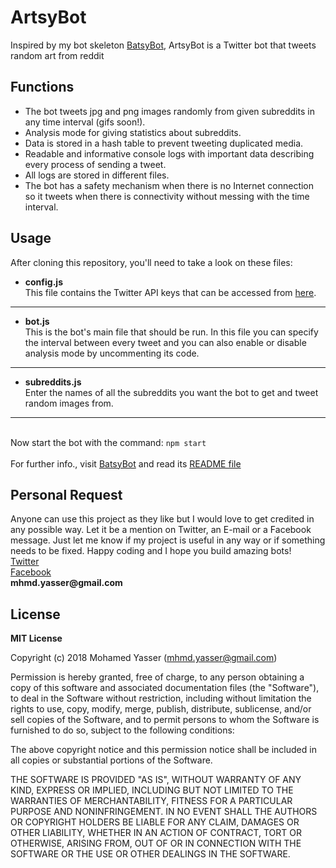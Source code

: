 # ArtsyBot
Inspired by my bot skeleton [BatsyBot](https://github.com/MohamedYasser97/BatsyBot), ArtsyBot is a Twitter bot that tweets random art from reddit 


## Functions
  * The bot tweets jpg and png images randomly from given subreddits in any time interval (gifs soon!).
  * Analysis mode for giving statistics about subreddits.
  * Data is stored in a hash table to prevent tweeting duplicated media.
  * Readable and informative console logs with important data describing every process of sending a tweet.
  * All logs are stored in different files.
  * The bot has a safety mechanism when there is no Internet connection so it tweets when there is connectivity without messing with the time interval.
  

## Usage
After cloning this repository, you'll need to take a look on these files:
  * __config.js__\
   This file contains the Twitter API keys that can be accessed from [here](https://apps.twitter.com/).
  - - - - 
  * __bot.js__\
   This is the bot's main file that should be run. In this file you can specify the interval between every tweet and you can also enable
   or disable analysis mode by uncommenting its code.
  - - - -
  * __subreddits.js__\
   Enter the names of all the subreddits you want the bot to get and tweet random images from.
  - - - -
  \
  Now start the bot with the command:
  `npm start`\
  \
  For further info., visit [BatsyBot](https://github.com/MohamedYasser97/BatsyBot) and read its [README file](https://github.com/MohamedYasser97/BatsyBot/blob/master/README.md)
  
 ## Personal Request
   Anyone can use this project as they like but I would love to get credited in any possible way. Let it be a mention on Twitter, an E-mail or 
   a Facebook message. Just let me know if my project is useful in any way or if something needs to be fixed. Happy coding and I hope you build amazing bots!\
   [Twitter](https://twitter.com/yassermo97)\
   [Facebook](https://www.facebook.com/myasser99)\
   __mhmd.yasser@gmail.com__
   
 ## License
 __MIT License__

Copyright (c) 2018 Mohamed Yasser (mhmd.yasser@gmail.com)

Permission is hereby granted, free of charge, to any person obtaining a copy
of this software and associated documentation files (the "Software"), to deal
in the Software without restriction, including without limitation the rights
to use, copy, modify, merge, publish, distribute, sublicense, and/or sell
copies of the Software, and to permit persons to whom the Software is
furnished to do so, subject to the following conditions:

The above copyright notice and this permission notice shall be included in all
copies or substantial portions of the Software.

THE SOFTWARE IS PROVIDED "AS IS", WITHOUT WARRANTY OF ANY KIND, EXPRESS OR
IMPLIED, INCLUDING BUT NOT LIMITED TO THE WARRANTIES OF MERCHANTABILITY,
FITNESS FOR A PARTICULAR PURPOSE AND NONINFRINGEMENT. IN NO EVENT SHALL THE
AUTHORS OR COPYRIGHT HOLDERS BE LIABLE FOR ANY CLAIM, DAMAGES OR OTHER
LIABILITY, WHETHER IN AN ACTION OF CONTRACT, TORT OR OTHERWISE, ARISING FROM,
OUT OF OR IN CONNECTION WITH THE SOFTWARE OR THE USE OR OTHER DEALINGS IN THE
SOFTWARE.

